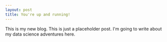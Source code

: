 ```yaml
---
layout: post
title: You're up and running!
---
```


This is my new blog. This is just a placeholder post. I'm going to write about my data science adventures here.
